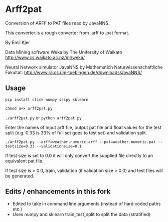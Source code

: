 Arff2pat
========

Conversion of ARFF to PAT files read by JavaNNS.

This converter is a rough converter from .arff to .pat format.

By Emil Kjer


Data Mining software Weka by The Unifersity of Waikato
http://www.cs.waikato.ac.nz/ml/weka/


Neural Network simulator JavaNNS by Mathematich Naturwissenschaftliche Fakultat:
http://www.ra.cs.uni-tuebingen.de/downloads/JavaNNS/

## Usage

```pip install click numpy scipy sklearn```

```chmod u+x arff2pat.py```

```./arff2pat.py``` or ```python arff2pat.py```

Enter the names of input arff file, output pat file and float values for the test split (e.g. 0.33 is 33% of full set goes to test set) and validation split.

```
./arff2pat.py --arff=weather.numeric.arff --pat=weather.numeric.pat --testsize=0.33 --validationsize=0.1
```

If test size is set to 0.0 it will only convert the supplied file directly to an equivalent pat file.

If test size is > 0.0, train, validation (if validation size > 0.0)  and test files will be generated.


## Edits / enhancements in this fork

* Edited to take in command line arguments (instead of hard coded paths etc.)
* Uses numpy and sklearn train_test_split to split the data (stratified)

